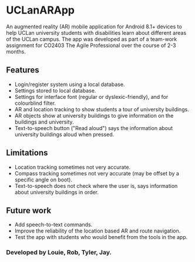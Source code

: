 # UCLanARApp
An augmented reality (AR) mobile application for Android 8.1+ devices to help UCLan university students with disabilities learn about different areas of the UCLan campus. The app was developed as part of a team-work assignment for CO2403 The Agile Professional over the course of 2-3 months.

## Features
- Login/register system using a local database.
- Settings stored to local database.
- Settings for interface font (regular or dyslexic-friendly), and for colourblind filter.
- AR and location tracking to show students a tour of university buildings.
- AR objects show at university buildings to give information on the buildings and university.
- Text-to-speech button ("Read aloud") says the information about university buildings aloud when pressed.

## Limitations
- Location tracking sometimes not very accurate.
- Compass tracking sometimes not very accurate (may be offset by a specific angle on boot).
- Text-to-speech does not check where the user is, says information about university buildings in order.

## Future work
- Add speech-to-text commands.
- Improve the reliability of the location based AR and route navigation.
- Test the app with students who would benefit from the tools in the app.

### Developed by Louie, Rob, Tyler, Jay.
